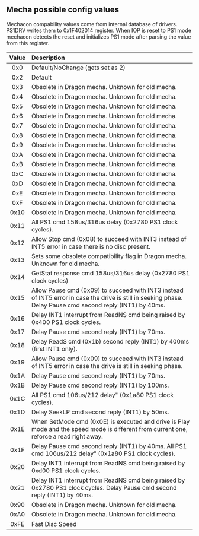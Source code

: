 ## Mecha possible config values

Mechacon compability values come from internal database of drivers. PS1DRV writes them to 0x1F402014 register. 
When IOP is reset to PS1 mode mechacon detects the reset and initializes PS1 mode after parsing the value from this register.


| Value | Description| 
| :---:  |     :--- |
|0x0|Default/NoChange (gets set as 2)|
|0x2|Default|
|0x3|Obsolete in Dragon mecha. Unknown for old mecha.|
|0x4|Obsolete in Dragon mecha. Unknown for old mecha.|
|0x5|Obsolete in Dragon mecha. Unknown for old mecha.|
|0x6|Obsolete in Dragon mecha. Unknown for old mecha.|
|0x7|Obsolete in Dragon mecha. Unknown for old mecha.|
|0x8|Obsolete in Dragon mecha. Unknown for old mecha.|
|0x9|Obsolete in Dragon mecha. Unknown for old mecha.|
|0xA|Obsolete in Dragon mecha. Unknown for old mecha.|
|0xB|Obsolete in Dragon mecha. Unknown for old mecha.|
|0xC|Obsolete in Dragon mecha. Unknown for old mecha.|
|0xD|Obsolete in Dragon mecha. Unknown for old mecha.|
|0xE|Obsolete in Dragon mecha. Unknown for old mecha.|
|0xF|Obsolete in Dragon mecha. Unknown for old mecha.|
|0x10|Obsolete in Dragon mecha. Unknown for old mecha.|
|0x11|All PS1 cmd 158us/316us delay (0x2780 PS1 clock cycles).|
|0x12|Allow Stop cmd (0x08) to succeed with INT3 instead of INT5 error in case there is no disc present.|
|0x13|Sets some obsolete compatibility flag in Dragon mecha. Unknown for old mecha.|
|0x14|GetStat response cmd 158us/316us delay (0x2780 PS1 clock cycles)|
|0x15|Allow Pause cmd (0x09) to succeed with INT3 instead of INT5 error in case the drive is still in seeking phase. Delay Pause cmd second reply (INT1) by 40ms.|
|0x16|Delay INT1 interrupt from ReadNS cmd being raised by 0x400 PS1 clock cycles.|
|0x17|Delay Pause cmd second reply (INT1) by 70ms.|
|0x18|Delay ReadS cmd (0x1b) second reply (INT1) by 400ms (first INT1 only).|
|0x19|Allow Pause cmd (0x09) to succeed with INT3 instead of INT5 error in case the drive is still in seeking phase.|
|0x1A|Delay Pause cmd second reply (INT1) by 70ms.|
|0x1B|Delay Pause cmd second reply (INT1) by 100ms.|
|0x1C|All PS1 cmd 106us/212 delay" (0x1a80 PS1 clock cycles).|
|0x1D|Delay SeekLP cmd second reply (INT1) by 50ms.|
|0x1E|When SetMode cmd (0x0E) is executed and drive is Play mode and the speed mode is different from current one, reforce a read right away.|
|0x1F|Delay Pause cmd second reply (INT1) by 40ms. All PS1 cmd 106us/212 delay" (0x1a80 PS1 clock cycles).|
|0x20|Delay INT1 interrupt from ReadNS cmd being raised by 0xd00 PS1 clock cycles.|
|0x21|Delay INT1 interrupt from ReadNS cmd being raised by 0x2780 PS1 clock cycles. Delay Pause cmd second reply (INT1) by 40ms.|
|0x90|Obsolete in Dragon mecha. Unknown for old mecha.|
|0xA0|Obsolete in Dragon mecha. Unknown for old mecha.|
|0xFE|Fast Disc Speed|

